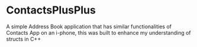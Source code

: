 # ContactsPlusPlus
A simple Address Book application that has similar functionalities of Contacts App on an i-phone, this was built to enhance my understanding of structs in C++
